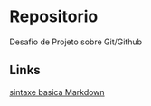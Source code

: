 # Repositorio
Desafio de Projeto sobre Git/Github
## Links
[sintaxe basica Markdown](https://www.markdownguide.org/basic-syntax/)
